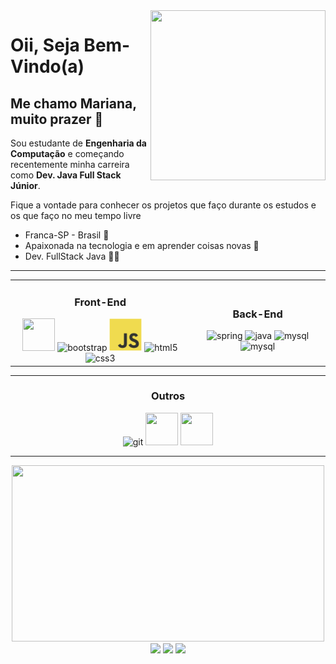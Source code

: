 <img align="right" src="https://i.imgur.com/5PdKl64.png" width="280" height="272">

<h1>Oii, Seja Bem-Vindo(a)</h1>
<h2>Me chamo Mariana, muito prazer 👋</h2>

<p>Sou estudante de <b>Engenharia da Computação</b> e começando recentemente minha carreira como <b>Dev. Java Full Stack Júnior</b>.</p>
<p>Fique a vontade para conhecer os projetos que faço durante os estudos e os que faço no meu tempo livre</p>

- Franca-SP - Brasil 🏡 
- Apaixonada na tecnologia e em aprender coisas novas 💜
- Dev. FullStack Java 👩‍💻

<hr>

<table align="center" style="border:none">
<tr>
<td>
<div class="flex">
<div align="center">
 <h3>Front-End</h3> 
<img src="https://cdn.jsdelivr.net/gh/devicons/devicon/icons/angularjs/angularjs-plain.svg" width="52" height="52"/>
<img src="https://cdn.jsdelivr.net/gh/devicons/devicon/icons/bootstrap/bootstrap-plain.svg" alt="bootstrap" width="52" height="52"/>
<img src="https://raw.githubusercontent.com/devicons/devicon/master/icons/javascript/javascript-original.svg" alt="javascript" width="52" height="52"/>
<img src="https://cdn.jsdelivr.net/gh/devicons/devicon/icons/html5/html5-plain.svg" alt="html5" width="52" height="52"/>
<img src="https://cdn.jsdelivr.net/gh/devicons/devicon/icons/css3/css3-plain.svg" alt="css3" width="52" height="52"/>
</div>
</td>
<td>
<div align="center"><h3>Back-End</h3>
<img src="https://www.vectorlogo.zone/logos/springio/springio-icon.svg" alt="spring" width="52" height="52"/>
<img src="https://cdn.jsdelivr.net/gh/devicons/devicon/icons/java/java-original.svg" alt="java" width="52" height="52"/>
<img src="https://cdn.jsdelivr.net/gh/devicons/devicon/icons/mysql/mysql-original.svg" alt="mysql" width="52" height="52"/>
<img src="https://cdn.jsdelivr.net/gh/devicons/devicon/icons/postgresql/postgresql-plain.svg" alt="mysql" width="52" height="52"/>
</div>
</div>
</td>
</tr>
</table>

<hr>

<div align="center">
<h3>Outros</h3>
<img src="https://www.vectorlogo.zone/logos/git-scm/git-scm-icon.svg" alt="git" width="52" height="52"/>
<img src="https://cdn.jsdelivr.net/gh/devicons/devicon/icons/trello/trello-plain.svg" width="52" height="52"/>
<img src="https://cdn.jsdelivr.net/gh/devicons/devicon/icons/heroku/heroku-plain.svg" width="52" height="52"/>
</div>
  
<hr>

<div align="center">
<img width="500" height="282" src="https://i.imgur.com/ThQj11G.gif">
<div>
<a href="https://www.linkedin.com/in/mariana-campos-br/" target="_blank"><img src="https://img.shields.io/badge/LinkedIn-4FBDC8?style=for-the-badge&logo=LinkedIn&logoColor=white&link=https://www.linkedin.com/in/mariana-campos-br/"></a> <a href="https://api.whatsapp.com/send?phone=551691910506" target="_blank"><img src="https://img.shields.io/badge/Whatsapp-59007B?style=for-the-badge&logo=WhatsApp&logoColor=white&link=https://api.whatsapp.com/send?phone=551691910506"></a> <a href="mailto:marianacristinadecampos@gmail.com" target="_blank"><img src="https://img.shields.io/badge/Email-E346B9?style=for-the-badge&logo=Gmail&logoColor=white&link=mailto:marianacristinadecampos@gmail.com"></a>
</div>
</div>
